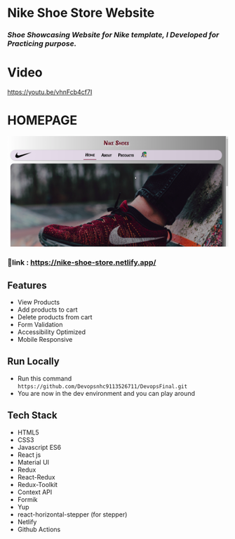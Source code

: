 # Nike Shoe Store Website

### *Shoe Showcasing Website for Nike template, I Developed for Practicing purpose.*



# Video
https://youtu.be/vhnFcb4cf7I


# HOMEPAGE
<img src='/images/NikeSite.png'/>


### :link:link : https://nike-shoe-store.netlify.app/


## Features

- View Products
- Add products to cart
- Delete products from cart
- Form Validation
- Accessibility Optimized
- Mobile Responsive

## Run Locally 

- Run this command `https://github.com/Devopsnhc9113526711/DevopsFinal.git`
- You are now in the dev environment and you can play around 

## Tech Stack

- HTML5
- CSS3
- Javascript ES6
- React js
- Material UI
- Redux
- React-Redux
- Redux-Toolkit
- Context API
- Formik
- Yup
- react-horizontal-stepper (for stepper)
- Netlify
- Github Actions
